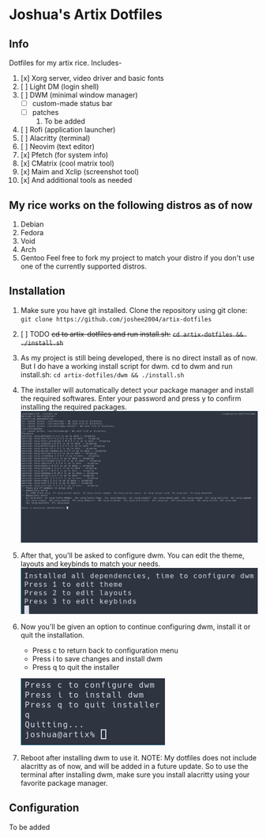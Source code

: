 # Joshua's Artix Dotfiles
## Info
Dotfiles for my artix rice. Includes-
1. [x] Xorg server, video driver and basic fonts
2. [ ] Light DM (login shell)
3. [ ] DWM (minimal window manager)
    - [ ] custom-made status bar
    - [ ] patches
        1. To be added
4. [ ] Rofi (application launcher)
5. [ ] Alacritty (terminal)
6. [ ] Neovim (text editor)
7. [x] Pfetch (for system info)
8. [x] CMatrix (cool matrix tool)
9. [x] Maim and Xclip (screenshot tool)
10. [x] And additional tools as needed
## My rice works on the following distros as of now
1. Debian
2. Fedora
3. Void
4. Arch
5. Gentoo
Feel free to fork my project to match your distro if you don't use one of the currently supported distros.
## Installation
1. Make sure you have git installed. Clone the repository using git clone:
    `git clone https://github.com/joshee2004/artix-dotfiles`
2. [ ] TODO ~~cd to artix-dotfiles and run install.sh:~~
    ~~`cd artix-dotfiles && ./install.sh`~~
2. As my project is still being developed, there is no direct install as of now. But I do have a working install script for dwm. cd to dwm and run install.sh:
    `cd artix-dotfiles/dwm && ./install.sh`
3. The installer will automatically detect your package manager and install the required softwares. Enter your password and press y to confirm installing the required packages.
    ![dwm-install-1](readme/dwm-install-1.png)
4. After that, you'll be asked to configure dwm. You can edit the theme, layouts and keybinds to match your needs.
    ![dwm-install-2](readme/dwm-install-2.png)
5. Now you'll be given an option to continue configuring dwm, install it or quit the installation.
    - Press c to return back to configuration menu
    - Press i to save changes and install dwm
    - Press q to quit the installer
    
    ![dwm-install-3](readme/dwm-install-3.png)
6. Reboot after installing dwm to use it.
NOTE: My dotfiles does not include alacritty as of now, and will be added in a future update. So to use the terminal after installing dwm, make sure you install alacritty using your favorite package manager.
## Configuration
To be added
